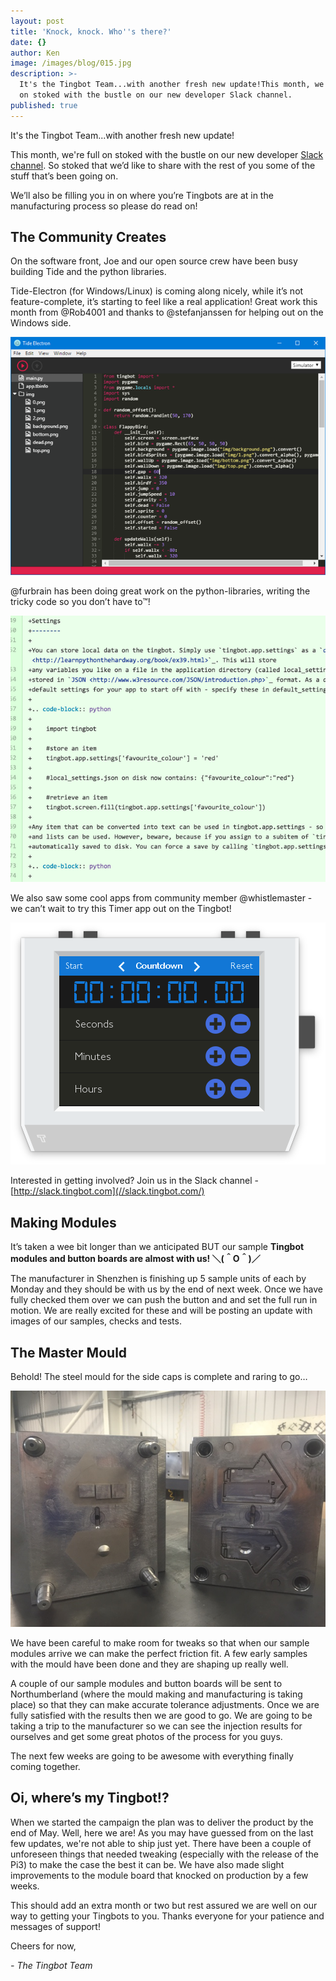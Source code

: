 ```yaml
---
layout: post
title: 'Knock, knock. Who''s there?'
date: {}
author: Ken
image: /images/blog/015.jpg
description: >-
  It's the Tingbot Team...with another fresh new update!This month, we're full
  on stoked with the bustle on our new developer Slack channel.
published: true
---
```


It's the Tingbot Team...with another fresh new update!

This month, we're full on stoked with the bustle on our new developer [Slack channel](//slack.tingbot.com/). So stoked that we’d like to share with the rest of you some of the stuff that’s been going on.

We’ll also be filling you in on where you’re Tingbots are at in the manufacturing process so please do read on!


## The Community Creates

On the software front, Joe and our open source crew have been busy building Tide and the python libraries.

Tide-Electron (for Windows/Linux) is coming along nicely, while it’s not feature-complete, it’s starting to feel like a real application! Great work this month from @Rob4001 and thanks to @stefanjanssen for helping out on the Windows side.

![](/images/blog/015-1.png)


@furbrain has been doing great work on the python-libraries, writing the tricky code so you don’t have to™!

![](/images/blog/015-2.png)


We also saw some cool apps from community member @whistlemaster - we can’t wait to try this Timer app out on the Tingbot!

![](/images/blog/015-3.png)


Interested in getting involved? Join us in the Slack channel - [http://slack.tingbot.com](//slack.tingbot.com/)


## Making Modules

It’s taken a wee bit longer than we anticipated BUT our sample **Tingbot modules and button boards are almost with us! ＼(＾O＾)／**

The manufacturer in Shenzhen is finishing up 5 sample units of each by Monday and they should be with us by the end of next week. Once we have fully checked them over we can push the button and and set the full run in motion. We are really excited for these and will be posting an update with images of our samples, checks and tests.


## The Master Mould

Behold! The steel mould for the side caps is complete and raring to go…

![](/images/blog/015-4.jpeg)


We have been careful to make room for tweaks so that when our sample modules arrive we can make the perfect friction fit. A few early samples with the mould have been done and they are shaping up really well.

A couple of our sample modules and button boards will be sent to Northumberland (where the mould making and manufacturing is taking place) so that they can make accurate tolerance adjustments. Once we are fully satisfied with the results then we are good to go. We are going to be taking a trip to the manufacturer so we can see the injection results for ourselves and get some great photos of the process for you guys.

The next few weeks are going to be awesome with everything finally coming together.


## Oi, where’s my Tingbot!?

When we started the campaign the plan was to deliver the product by the end of May. Well, here we are! As you may have guessed from on the last few updates, we're not able to ship just yet. There have been a couple of unforeseen things that needed tweaking (especially with the release of the Pi3) to make the case the best it can be. We have also made slight improvements to the module board that knocked on production by a few weeks.

This should add an extra month or two but rest assured we are well on our way to getting your Tingbots to you. Thanks everyone for your patience and messages of support!

Cheers for now,

*- The Tingbot Team*
